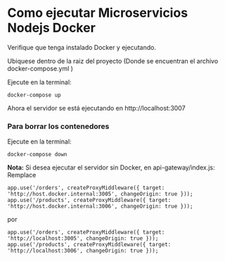 # Como ejecutar Microservicios Nodejs Docker

Verifique que tenga instalado Docker y ejecutando.

Ubiquese dentro de la raiz del proyecto (Donde se encuentran el archivo docker-compose.yml )

Ejecute en la terminal:
```
docker-compose up
```

Ahora el servidor se está ejecutando en http://localhost:3007

### Para borrar los contenedores

Ejecute en la terminal:
```
docker-compose down
```

**Nota:** Si desea ejecutar el servidor sin Docker, en api-gateway/index.js:
Remplace
```
app.use('/orders', createProxyMiddleware({ target: 'http://host.docker.internal:3005', changeOrigin: true }));
app.use('/products', createProxyMiddleware({ target: 'http://host.docker.internal:3006', changeOrigin: true }));
```
por
```
app.use('/orders', createProxyMiddleware({ target: 'http://localhost:3005', changeOrigin: true }));
app.use('/products', createProxyMiddleware({ target: 'http://localhost:3006', changeOrigin: true }));
```